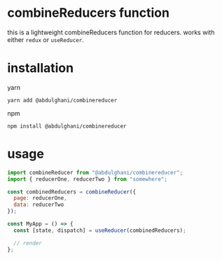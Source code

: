 # combineReducers function

this is a lightweight combineReducers function for reducers. works with either `redux` or `useReducer`.

# installation

yarn

```
yarn add @abdulghani/combinereducer
```

npm

```
npm install @abdulghani/combinereducer
```

# usage

```javascript
import combineReducer from "@abdulghani/combinereducer";
import { reducerOne, reducerTwo } from "somewhere";

const combinedReducers = combineReducer({
  page: reducerOne,
  data: reducerTwo
});

const MyApp = () => {
  const [state, dispatch] = useReducer(combinedReducers);

  // render
};
```
